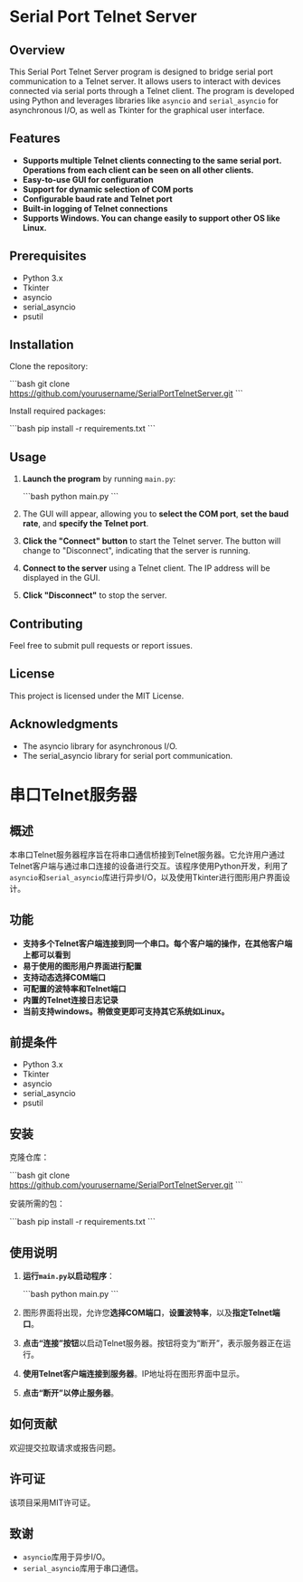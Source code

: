 # Serial Port Telnet Server

## Overview

This Serial Port Telnet Server program is designed to bridge serial port communication to a Telnet server. It allows users to interact with devices connected via serial ports through a Telnet client. The program is developed using Python and leverages libraries like `asyncio` and `serial_asyncio` for asynchronous I/O, as well as Tkinter for the graphical user interface.

## Features

- **Supports multiple Telnet clients connecting to the same serial port. Operations from each client can be seen on all other clients.**
- **Easy-to-use GUI for configuration**
- **Support for dynamic selection of COM ports**
- **Configurable baud rate and Telnet port**
- **Built-in logging of Telnet connections**
- **Supports Windows. You can change easily to support other OS like Linux.**

## Prerequisites

- Python 3.x
- Tkinter
- asyncio
- serial_asyncio
- psutil

## Installation

Clone the repository:

\```bash
git clone https://github.com/yourusername/SerialPortTelnetServer.git
\```

Install required packages:

\```bash
pip install -r requirements.txt
\```

## Usage

1. **Launch the program** by running `main.py`:

    \```bash
    python main.py
    \```

2. The GUI will appear, allowing you to **select the COM port**, **set the baud rate**, and **specify the Telnet port**.

3. **Click the "Connect" button** to start the Telnet server. The button will change to "Disconnect", indicating that the server is running.

4. **Connect to the server** using a Telnet client. The IP address will be displayed in the GUI.

5. **Click "Disconnect"** to stop the server.

## Contributing

Feel free to submit pull requests or report issues.

## License

This project is licensed under the MIT License.

## Acknowledgments

- The asyncio library for asynchronous I/O.
- The serial_asyncio library for serial port communication.

# 串口Telnet服务器

## 概述

本串口Telnet服务器程序旨在将串口通信桥接到Telnet服务器。它允许用户通过Telnet客户端与通过串口连接的设备进行交互。该程序使用Python开发，利用了`asyncio`和`serial_asyncio`库进行异步I/O，以及使用Tkinter进行图形用户界面设计。

## 功能

- **支持多个Telnet客户端连接到同一个串口。每个客户端的操作，在其他客户端上都可以看到**
- **易于使用的图形用户界面进行配置**
- **支持动态选择COM端口**
- **可配置的波特率和Telnet端口**
- **内置的Telnet连接日志记录**
- **当前支持windows。稍做变更即可支持其它系统如Linux。**


## 前提条件

- Python 3.x
- Tkinter
- asyncio
- serial_asyncio
- psutil

## 安装

克隆仓库：

\```bash
git clone https://github.com/yourusername/SerialPortTelnetServer.git
\```

安装所需的包：

\```bash
pip install -r requirements.txt
\```

## 使用说明

1. **运行`main.py`以启动程序**：

    \```bash
    python main.py
    \```

2. 图形界面将出现，允许您**选择COM端口**，**设置波特率**，以及**指定Telnet端口**。

3. **点击“连接”按钮**以启动Telnet服务器。按钮将变为“断开”，表示服务器正在运行。

4. **使用Telnet客户端连接到服务器**。IP地址将在图形界面中显示。

5. **点击“断开”以停止服务器**。

## 如何贡献

欢迎提交拉取请求或报告问题。

## 许可证

该项目采用MIT许可证。

## 致谢

- `asyncio`库用于异步I/O。
- `serial_asyncio`库用于串口通信。

